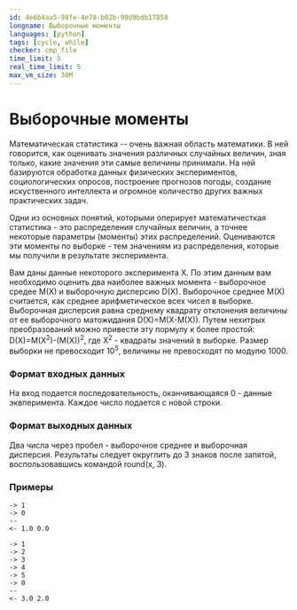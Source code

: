 ```yaml
---
id: 4e6b4aa5-98fe-4e78-b02b-99d9bdb17858
longname: Выборочные моменты
languages: [python]
tags: [cycle, while]
checker: cmp_file
time_limit: 5
real_time_limit: 5
max_vm_size: 30M
---
```


# Выборочные моменты

Математическая статистика -- очень важная область математики. В ней говорится, как оценивать значения различных случайных величин, зная только, какие значения эти самые величины принимали. На ней базируются обработка данных физических экспериментов, социологических опросов, построение прогнозов погоды, создание искуственного интеллекта и огромное количество других важных практических задач. 

Одни из основных понятий, которыми оперирует математичесткая статистика - это распределения случайных величин, а точнее некоторые параметры (моменты) этих распределений. Оцениваются эти моменты по выборке - тем значениям из распределения, которые мы получили в результате эксперимента. 

Вам даны данные некоторого эксперимента X. По этим данным вам необходимо оценить два наиболее важных момента - выборочное средее M(X) и выборочную дисперсию D(X). Выборочное среднее M(X) считается, как среднее арифметическое всех чисел в выборке. Выборочная дисперсия равна среднему квадрату отклонения величины от ее выборочного матожидания D(X)=M(X-M(X)). Путем нехитрых преобразований можно привести эту пормулу к более простой: D(X)=M(X<sup>2</sup>)-(M(X))<sup>2</sup>, где X<sup>2</sup> - квадраты значений в выборке. Размер выборки не превосходит 10<sup>5</sup>, величины не превосходят по модулю 1000.

### Формат входных данных

На вход подается последовательность, оканчивающаяся 0 - данные эквперимента. Каждое число подается с новой строки.

### Формат выходных данных

Два числа через пробел - выборочное среднее и выборочная дисперсия. Результаты следует округлить до 3 знаков после запятой, воспользовавшись командой round(x, 3).

### Примеры

```
-> 1
-> 0
--
<- 1.0 0.0
```

```
-> 1
-> 2
-> 3
-> 4
-> 5
-> 0
--
<- 3.0 2.0
```
